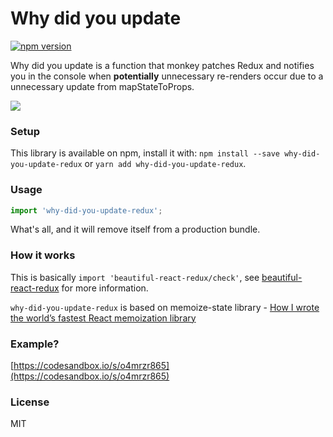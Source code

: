 # Why did you update

[![npm version](https://badge.fury.io/js/why-did-you-update-redux.svg)](https://badge.fury.io/js/why-did-you-update-redux)

Why did you update is a function that monkey patches Redux and notifies you in the console when **potentially** unnecessary re-renders occur
due to a unnecessary update from mapStateToProps.

![](https://i.imgur.com/73vmgG1r.png)

### Setup
This library is available on npm, install it with: `npm install --save why-did-you-update-redux` or `yarn add why-did-you-update-redux`.

### Usage
```js
import 'why-did-you-update-redux';
```
What's all, and it will remove itself from a production bundle.

### How it works

This is basically `import 'beautiful-react-redux/check'`, see 
[beautiful-react-redux](https://github.com/theKashey/beautiful-react-redux) for more information.

`why-did-you-update-redux` is based on memoize-state library - [How I wrote the world’s fastest React memoization library](https://itnext.io/how-i-wrote-the-worlds-fastest-react-memoization-library-535f89fc4a17)

### Example?
[https://codesandbox.io/s/o4mrzr865](https://codesandbox.io/s/o4mrzr865)

### License

MIT
